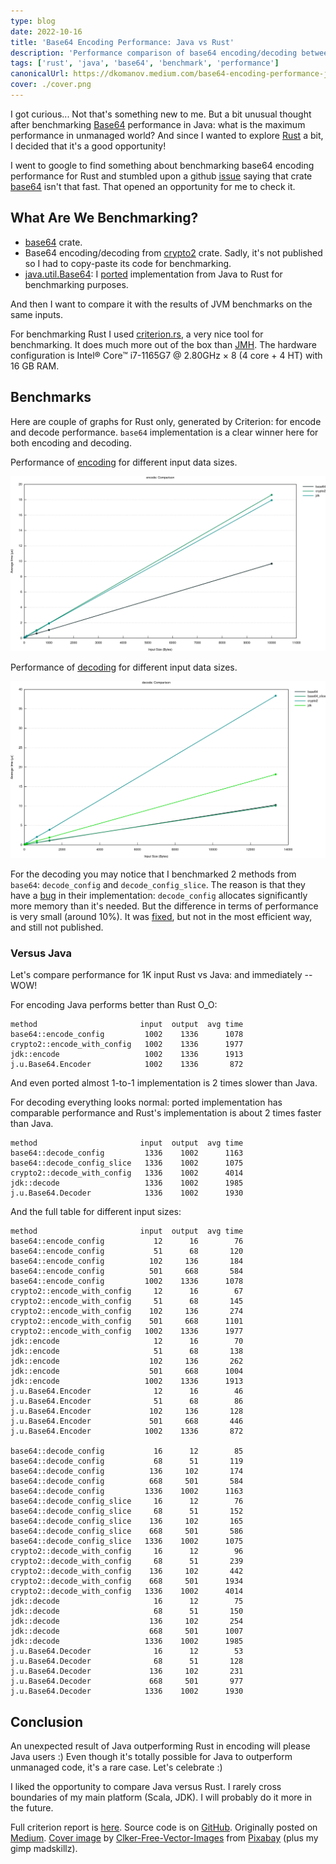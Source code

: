 ```yaml
---
type: blog
date: 2022-10-16
title: 'Base64 Encoding Performance: Java vs Rust'
description: 'Performance comparison of base64 encoding/decoding between base64, crypto2 and JDK implementations with some unexpected results!'
tags: ['rust', 'java', 'base64', 'benchmark', 'performance']
canonicalUrl: https://dkomanov.medium.com/base64-encoding-performance-java-vs-rust-c59f438411f0
cover: ./cover.png
---
```


I got curious... Not that's something new to me. But a bit unusual thought after benchmarking [Base64](/p/base64-encoding-performance-jdk-vs-apache-commons) performance in Java: what is the maximum performance in unmanaged world? And since I wanted to explore [Rust](https://www.rust-lang.org/) a bit, I decided that it's a good opportunity!

I went to google to find something about benchmarking base64 encoding performance for Rust and stumbled upon a github [issue](https://github.com/marshallpierce/rust-base64/issues/159) saying that crate [base64](https://crates.io/crates/base64) isn't that fast. That opened an opportunity for me to check it.

## What Are We Benchmarking?

* [base64](https://crates.io/crates/base64) crate.
* Base64 encoding/decoding from [crypto2](https://crates.io/crates/crypto2) crate. Sadly, it's not published so I had to copy-paste its code for benchmarking.
* [java.util.Base64](https://docs.oracle.com/en/java/javase/17/docs/api/java.base/java/util/Base64.html): I [ported](https://github.com/dkomanov/rust-stuff/tree/9daaadd43fc76b821614a318e3169eb3d2303371/base64_jdk/src) implementation from Java to Rust for benchmarking purposes.

And then I want to compare it with the results of JVM benchmarks on the same inputs.

For benchmarking Rust I used [criterion.rs](https://github.com/bheisler/criterion.rs), a very nice tool for benchmarking. It does much more out of the box than [JMH](https://github.com/openjdk/jmh). The hardware configuration is Intel® Core™ i7-1165G7 @ 2.80GHz × 8 (4 core + 4 HT) with 16 GB RAM.

## Benchmarks

Here are couple of graphs for Rust only, generated by Criterion: for encode and decode performance. `base64` implementation is a clear winner here for both encoding and decoding.

Performance of [encoding](/data/charts/base64-rust/encode/index.html) for different input data sizes.

![Encode](./encode.png)

Performance of [decoding](/data/charts/base64-rust/decode/index.html) for different input data sizes.

![Decode](./decode.png)

For the decoding you may notice that I benchmarked 2 methods from `base64`: `decode_config` and `decode_config_slice`. The reason is that they have a [bug](https://github.com/marshallpierce/rust-base64/issues/195) in their implementation: `decode_config` allocates significantly more memory than it's needed. But the difference in terms of performance is very small (around 10%). It was [fixed](https://github.com/marshallpierce/rust-base64/commit/5c043f9b74114b3e9a3bb98b07ba917963b0b815), but not in the most efficient way, and still not published.

### Versus Java

Let's compare performance for 1K input Rust vs Java: and immediately -- WOW!

For encoding Java performs better than Rust O_O:

```
method                       input  output  avg time
base64::encode_config         1002    1336      1078
crypto2::encode_with_config   1002    1336      1977
jdk::encode                   1002    1336      1913
j.u.Base64.Encoder            1002    1336       872
```

And even ported almost 1-to-1 implementation is 2 times slower than Java.

For decoding everything looks normal: ported implementation has comparable performance and Rust's implementation is about 2 times faster than Java.

```
method                       input  output  avg time
base64::decode_config         1336    1002      1163
base64::decode_config_slice   1336    1002      1075
crypto2::decode_with_config   1336    1002      4014
jdk::decode                   1336    1002      1985
j.u.Base64.Decoder            1336    1002      1930
```

And the full table for different input sizes:

```
method                       input  output  avg time
base64::encode_config           12      16        76
base64::encode_config           51      68       120
base64::encode_config          102     136       184
base64::encode_config          501     668       584
base64::encode_config         1002    1336      1078
crypto2::encode_with_config     12      16        67
crypto2::encode_with_config     51      68       145
crypto2::encode_with_config    102     136       274
crypto2::encode_with_config    501     668      1101
crypto2::encode_with_config   1002    1336      1977
jdk::encode                     12      16        70
jdk::encode                     51      68       138
jdk::encode                    102     136       262
jdk::encode                    501     668      1004
jdk::encode                   1002    1336      1913
j.u.Base64.Encoder              12      16        46
j.u.Base64.Encoder              51      68        86
j.u.Base64.Encoder             102     136       128
j.u.Base64.Encoder             501     668       446
j.u.Base64.Encoder            1002    1336       872

base64::decode_config           16      12        85
base64::decode_config           68      51       119
base64::decode_config          136     102       174
base64::decode_config          668     501       584
base64::decode_config         1336    1002      1163
base64::decode_config_slice     16      12        76
base64::decode_config_slice     68      51       152
base64::decode_config_slice    136     102       165
base64::decode_config_slice    668     501       586
base64::decode_config_slice   1336    1002      1075
crypto2::decode_with_config     16      12        96
crypto2::decode_with_config     68      51       239
crypto2::decode_with_config    136     102       442
crypto2::decode_with_config    668     501      1934
crypto2::decode_with_config   1336    1002      4014
jdk::decode                     16      12        75
jdk::decode                     68      51       150
jdk::decode                    136     102       254
jdk::decode                    668     501      1007
jdk::decode                   1336    1002      1985
j.u.Base64.Decoder              16      12        53
j.u.Base64.Decoder              68      51       128
j.u.Base64.Decoder             136     102       231
j.u.Base64.Decoder             668     501       977
j.u.Base64.Decoder            1336    1002      1930
```

## Conclusion

An unexpected result of Java outperforming Rust in encoding will please Java users :) Even though it's totally possible for Java to outperform unmanaged code, it's a rare case. Let's celebrate :)

I liked the opportunity to compare Java versus Rust. I rarely cross boundaries of my main platform (Scala, JDK). I will probably do it more in the future.


Full criterion report is [here](/data/charts/base64-rust/index.html). Source code is on [GitHub](https://github.com/dkomanov/rust-stuff/tree/4e80056ef990e70f64a7fe12986d14a881999818/base64_bench/benches). Originally posted on [Medium](https://dkomanov.medium.com/base64-encoding-performance-java-vs-rust-c59f438411f0). [Cover image](https://pixabay.com/vectors/train-bullet-speed-grey-red-309824/) by [Clker-Free-Vector-Images](https://pixabay.com/users/clker-free-vector-images-3736/) from [Pixabay](https://pixabay.com/) (plus my gimp madskillz).
